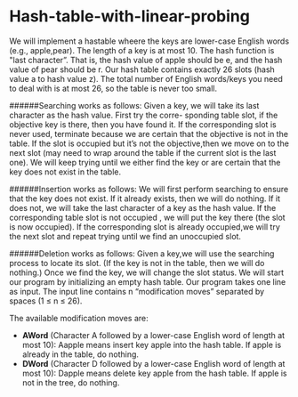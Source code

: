 # Hash-table-with-linear-probing

We will implement a hastable wheere the keys are lower-case English words (e.g., apple,pear). The length of a key is at most 10. The hash function is "last character”. That is, the hash value of apple should be e, and the hash value of pear should be r. Our hash table contains exactly 26 slots (hash value a to hash value z). The total number of English words/keys you need to deal with is at most 26, so the table is never too small.

######Searching works as follows: 
Given a key, we will take its last character as the hash value. First try the corre- sponding table slot, if the objective key is there, then you have found it. If the corresponding slot is never used, terminate because we are certain that the objective is not in the table. If the slot is occupied but it’s not the objective,then we move on to the next slot (may need to wrap around the table if the current slot is the last one). We will keep trying until we either find the key or are certain that the key does not exist in the table.

######Insertion works as follows: 
We will first perform searching to ensure that the key does not exist. If it already exists, then we will do nothing. If it does not, we will take the last character of a key as the hash value. If the corresponding table slot is not occupied , we will put the key there (the slot is now occupied). If the corresponding slot is already occupied,we will try the next slot and repeat trying until we find an unoccupied slot.

######Deletion works as follows: 
Given a key,we will use the searching process to locate its slot. (If the key is not in the table, then we will do nothing.) Once we find the key, we will change the slot status. We will start our program by initializing an empty hash table. Our program takes one line as input. The input line contains n “modification moves” separated by spaces (1 ≤ n ≤ 26). 

The available modification moves are:

- **AWord** (Character A followed by a lower-case English word of length at most 10): Aapple means insert key apple into the hash table. If apple is already in the table, do nothing.
- **DWord** (Character D followed by a lower-case English word of length at most 10): Dapple means delete key apple from the hash table. If apple is not in the tree, do nothing.
